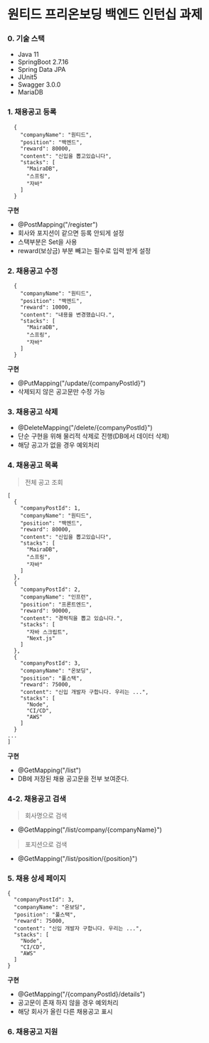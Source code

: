 # 원티드 프리온보딩 백엔드 인턴십 과제

### 0. 기술 스택
- Java 11
- SpringBoot 2.7.16
- Spring Data JPA
- JUnit5
- Swagger 3.0.0
- MariaDB

### 1. 채용공고 등록
```
  {
    "companyName": "원티드",
    "position": "백엔드",
    "reward": 80000,
    "content": "신입을 뽑고있습니다",
    "stacks": [
      "MairaDB",
      "스프링",
      "자바"
    ]
  }
```
**구현**
- @PostMapping("/register")
- 회사와 포지션이 같으면 등록 안되게 설정
- 스택부분은 Set을 사용
- reward(보상금) 부분 빼고는 필수로 입력 받게 설정 

### 2. 채용공고 수정
```
  {
    "companyName": "원티드",
    "position": "백엔드",
    "reward": 10000,
    "content": "내용을 변경했습니다.",
    "stacks": [
      "MairaDB",
      "스프링",
      "자바"
    ]
  }
```
**구현**
- @PutMapping("/update/{companyPostId}")
- 삭제되지 않은 공고문만 수정 가능

### 3. 채용공고 삭제
- @DeleteMapping("/delete/{companyPostId}")
- 단순 구현을 위해 물리적 삭제로 진행(DB에서 데이터 삭제)
- 해당 공고가 없을 경우 예외처리
  
### 4. 채용공고 목록 
> 전체 공고 조회
```
[
  {
    "companyPostId": 1,
    "companyName": "원티드",
    "position": "백엔드",
    "reward": 80000,
    "content": "신입을 뽑고있습니다",
    "stacks": [
      "MairaDB",
      "스프링",
      "자바"
    ]
  },
  {
    "companyPostId": 2,
    "companyName": "인프런",
    "position": "프론트엔드",
    "reward": 90000,
    "content": "경력직을 뽑고 있습니다.",
    "stacks": [
      "자바 스크립트",
      "Next.js"
    ]
  },
  {
    "companyPostId": 3,
    "companyName": "온보딩",
    "position": "풀스택",
    "reward": 75000,
    "content": "신입 개발자 구합니다. 우리는 ...",
    "stacks": [
      "Node",
      "CI/CD",
      "AWS"
    ]
  }
...
]
```

**구현**
- @GetMapping("/list")
- DB에 저장된 채용 공고문을 전부 보여준다.
  
### 4-2. 채용공고 검색
> 회사명으로 검색
- @GetMapping("/list/company/{companyName}")
> 포지션으로 검색
- @GetMapping("/list/position/{position}")

### 5. 채용 상세 페이지
```
{
  "companyPostId": 3,
  "companyName": "온보딩",
  "position": "풀스택",
  "reward": 75000,
  "content": "신입 개발자 구합니다. 우리는 ...",
  "stacks": [
    "Node",
    "CI/CD",
    "AWS"
  ]
}
```

**구현**
- @GetMapping("/{companyPostId}/details")
- 공고문이 존재 하지 않을 경우 예외처리
- 해당 회사가 올린 다른 채용공고 표시 


### 6. 채용공고 지원
